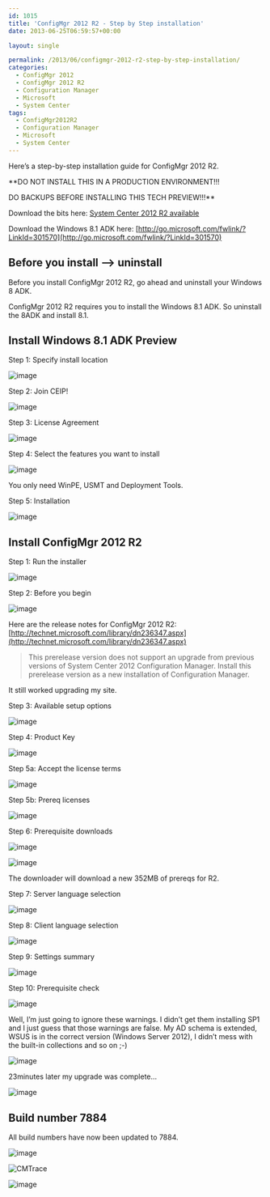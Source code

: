 ```yaml
---
id: 1015
title: 'ConfigMgr 2012 R2 - Step by Step installation'
date: 2013-06-25T06:59:57+00:00

layout: single

permalink: /2013/06/configmgr-2012-r2-step-by-step-installation/
categories:
  - ConfigMgr 2012
  - ConfigMgr 2012 R2
  - Configuration Manager
  - Microsoft
  - System Center
tags:
  - ConfigMgr2012R2
  - Configuration Manager
  - Microsoft
  - System Center
---
```

Here’s a step-by-step installation guide for ConfigMgr 2012 R2.

**DO NOT INSTALL THIS IN A PRODUCTION ENVIRONMENT!!!

DO BACKUPS BEFORE INSTALLING THIS TECH PREVIEW!!!**

Download the bits here: [System Center 2012 R2 available](/2013/06/system-center-2012-r2-preview-available/)

Download the Windows 8.1 ADK here: [http://go.microsoft.com/fwlink/?LinkId=301570](http://go.microsoft.com/fwlink/?LinkId=301570)

## Before you install –> uninstall

Before you install ConfigMgr 2012 R2, go ahead and uninstall your Windows 8 ADK.

ConfigMgr 2012 R2 requires you to install the Windows 8.1 ADK. So uninstall the 8ADK and install 8.1.

## Install Windows 8.1 ADK Preview

Step 1: Specify install location

![image](/media/2013/06/image3.png)

Step 2: Join CEIP!

![image](/media/2013/06/image4.png)

Step 3: License Agreement

![image](/media/2013/06/image5.png)

Step 4: Select the features you want to install

![image](/media/2013/06/image6.png)

You only need WinPE, USMT and Deployment Tools.

Step 5: Installation

![image](/media/2013/06/image7.png)

## Install ConfigMgr 2012 R2

Step 1: Run the installer

![image](/media/2013/06/image8.png)

Step 2: Before you begin

![image](/media/2013/06/image9.png)

Here are the release notes for ConfigMgr 2012 R2: [http://technet.microsoft.com/library/dn236347.aspx](http://technet.microsoft.com/library/dn236347.aspx)

> This prerelease version does not support an upgrade from previous versions of System Center 2012 Configuration Manager. Install this prerelease version as a new installation of Configuration Manager.

It still worked upgrading my site.

Step 3: Available setup options

![image](/media/2013/06/image10.png)

Step 4: Product Key

![image](/media/2013/06/image11.png)

Step 5a: Accept the license terms

![image](/media/2013/06/image12.png)

Step 5b: Prereq licenses

![image](/media/2013/06/image13.png)

Step 6: Prerequisite downloads

![image](/media/2013/06/image14.png)

![image](/media/2013/06/image15.png)

The downloader will download a new 352MB of prereqs for R2.

Step 7: Server language selection

![image](/media/2013/06/image16.png)

Step 8: Client language selection

![image](/media/2013/06/image17.png)

Step 9: Settings summary

![image](/media/2013/06/image18.png)

Step 10: Prerequisite check

![image](/media/2013/06/image19.png)

Well, I’m just going to ignore these warnings. I didn’t get them installing SP1 and I just guess that those warnings are false. My AD schema is extended, WSUS is in the correct version (Windows Server 2012), I didn’t mess with the built-in collections and so on ;-)

![image](/media/2013/06/image20.png)

23minutes later my upgrade was complete…

![image](/media/2013/06/image21.png)

## Build number 7884

All build numbers have now been updated to 7884.

![image](/media/2013/06/image22.png)

![CMTrace](/media/2013/06/CMtrace.jpg)

![image](/media/2013/06/image23.png)


